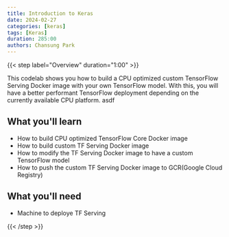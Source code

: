```yaml
---
title: Introduction to Keras
date: 2024-02-27
categories: [keras]
tags: [Keras]
duration: 285:00
authors: Chansung Park
---
```


{{< step label="Overview" duration="1:00" >}}

This codelab shows you how to build a CPU optimized custom TensorFlow Serving Docker image with your own TensorFlow model. With this, you will have a better performant TensorFlow deployment depending on the currently available CPU platform. asdf

## **What you'll learn**
- How to build CPU optimized TensorFlow Core Docker image
- How to build custom TF Serving Docker image
- How to modify the TF Serving Docker image to have a custom TensorFlow model
- How to push the custom TF Serving Docker image to GCR(Google Cloud Registry) 

## **What you'll need**
- Machine to deploye TF Serving

{{< /step >}}